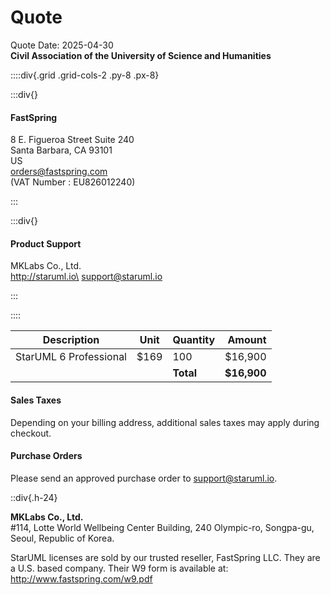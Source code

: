# Quote

Quote Date: 2025-04-30\
**Civil Association of the University of Science
and Humanities**

::::div{.grid .grid-cols-2 .py-8 .px-8}

:::div{}

#### FastSpring

8 E. Figueroa Street Suite 240\
Santa Barbara, CA 93101\
US\
orders@fastspring.com\
(VAT Number : EU826012240)

:::

:::div{}

#### Product Support

MKLabs Co., Ltd.\
http://staruml.io\
support@staruml.io

:::

::::

| Description            | Unit | Quantity  |      Amount |
| ---------------------- | ---- | --------- | ----------: |
| StarUML 6 Professional | $169 | 100       |     $16,900 |
|                        |      | **Total** | **$16,900** |

#### Sales Taxes

Depending on your billing address, additional sales taxes may apply during checkout.

#### Purchase Orders

Please send an approved purchase order to support@staruml.io.

::div{.h-24}

**MKLabs Co., Ltd.**\
#114, Lotte World Wellbeing Center Building, 240 Olympic-ro, Songpa-gu, Seoul, Republic of Korea.

StarUML licenses are sold by our trusted reseller, FastSpring LLC. They are a U.S. based company. Their
W9 form is available at: http://www.fastspring.com/w9.pdf

